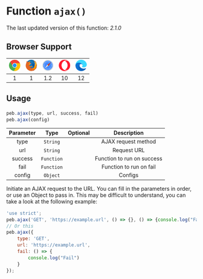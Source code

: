 # Function `ajax()`
The last updated version of this function: *2.1.0*
## Browser Support
| <img src="https://raw.githubusercontent.com/TechPot-Studio/svg-gallery/master/chrome.svg" width="30" /> | <img src="https://raw.githubusercontent.com/TechPot-Studio/svg-gallery/master/firefox.svg" width="30" /> | <img src="https://raw.githubusercontent.com/TechPot-Studio/svg-gallery/master/safari.svg" width="30" /> | <img src="https://raw.githubusercontent.com/TechPot-Studio/svg-gallery/master/opera.svg" width="30" /> | <img src="https://raw.githubusercontent.com/TechPot-Studio/svg-gallery/master/edge.svg" width="30" /> |
| :---: | :---: | :---: | :---: | :---: |
| 1 | 1| 1.2 | 10 | 12 |
## Usage
```javascript
peb.ajax(type, url, success, fail)
peb.ajax(config)
```
| Parameter | Type | Optional | Description |
| :---: | :---: | :---: | :---: |
| type | `String` | | AJAX request method |
| url | `String` | | Request URL |
| success | `Function` | | Function to run on success |
| fail | `Function` | | Function to run on fail |
| config | `Object` | | Configs |

Initiate an AJAX request to the URL. You can fill in the parameters in order, or use an Object to pass in. This may be difficult to understand, you can take a look at the following example:
```javascript
'use strict';
peb.ajax('GET', 'https://example.url', () => {}, () => {console.log("Fail")});
// Or this
peb.ajax({
    type: 'GET',
    url: 'https://example.url',
    fail: () => {
        console.log("Fail")
    }
});
```
